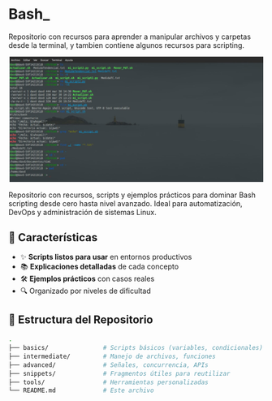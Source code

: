 # Bash_
Repositorio con recursos para aprender a manipular archivos y carpetas desde la terminal, y tambien contiene algunos recursos para scripting.

<div align="center">
   <img src="Terminal2.jpg" alt="Terminal" width="500"/>
</div>




Repositorio con recursos, scripts y ejemplos prácticos para dominar Bash scripting desde cero hasta nivel avanzado. Ideal para automatización, DevOps y administración de sistemas Linux.

## 🚀 Características

- ✨ **Scripts listos para usar** en entornos productivos
- 📚 **Explicaciones detalladas** de cada concepto
- 🛠️ **Ejemplos prácticos** con casos reales
- 🔍 Organizado por niveles de dificultad

## 📂 Estructura del Repositorio

```bash
.
├── basics/               # Scripts básicos (variables, condicionales)
├── intermediate/         # Manejo de archivos, funciones
├── advanced/             # Señales, concurrencia, APIs
├── snippets/             # Fragmentos útiles para reutilizar
├── tools/                # Herramientas personalizadas
└── README.md             # Este archivo
